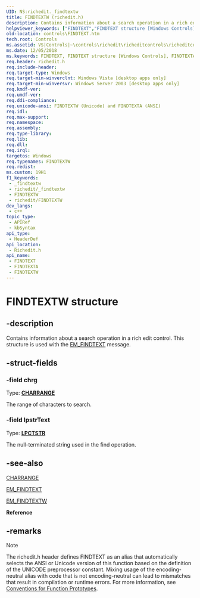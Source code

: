 ```yaml
---
UID: NS:richedit._findtextw
title: FINDTEXTW (richedit.h)
description: Contains information about a search operation in a rich edit control. This structure is used with the EM_FINDTEXT message. (Unicode)
helpviewer_keywords: ["FINDTEXT","FINDTEXT structure [Windows Controls]","FINDTEXTA","FINDTEXTW","_win32_FINDTEXT_str","_win32_FINDTEXT_str_cpp","controls.FINDTEXT","controls._win32_FINDTEXT_str","richedit/FINDTEXT","richedit/FINDTEXTA","richedit/FINDTEXTW"]
old-location: controls\FINDTEXT.htm
tech.root: Controls
ms.assetid: VS|Controls|~\controls\richedit\richeditcontrols\richeditcontrolreference\richeditstructures\findtext.htm
ms.date: 12/05/2018
ms.keywords: FINDTEXT, FINDTEXT structure [Windows Controls], FINDTEXTA, FINDTEXTW, _win32_FINDTEXT_str, _win32_FINDTEXT_str_cpp, controls.FINDTEXT, controls._win32_FINDTEXT_str, richedit/FINDTEXT, richedit/FINDTEXTA, richedit/FINDTEXTW
req.header: richedit.h
req.include-header: 
req.target-type: Windows
req.target-min-winverclnt: Windows Vista [desktop apps only]
req.target-min-winversvr: Windows Server 2003 [desktop apps only]
req.kmdf-ver: 
req.umdf-ver: 
req.ddi-compliance: 
req.unicode-ansi: FINDTEXTW (Unicode) and FINDTEXTA (ANSI)
req.idl: 
req.max-support: 
req.namespace: 
req.assembly: 
req.type-library: 
req.lib: 
req.dll: 
req.irql: 
targetos: Windows
req.typenames: FINDTEXTW
req.redist: 
ms.custom: 19H1
f1_keywords:
 - _findtextw
 - richedit/_findtextw
 - FINDTEXTW
 - richedit/FINDTEXTW
dev_langs:
 - c++
topic_type:
 - APIRef
 - kbSyntax
api_type:
 - HeaderDef
api_location:
 - Richedit.h
api_name:
 - FINDTEXT
 - FINDTEXTA
 - FINDTEXTW
---
```


# FINDTEXTW structure


## -description

Contains information about a search operation in a rich edit control. This structure is used with the <a href="/windows/win32/controls/em-findtext">EM_FINDTEXT</a> message.

## -struct-fields

### -field chrg

Type: <b><a href="/windows/win32/api/richedit/ns-richedit-charrange">CHARRANGE</a></b>

The range of characters to search.

### -field lpstrText

Type: <b><a href="/windows/desktop/WinProg/windows-data-types">LPCTSTR</a></b>

The null-terminated string used in the find operation.

## -see-also

<a href="/windows/win32/api/richedit/ns-richedit-charrange">CHARRANGE</a>



<a href="/windows/win32/controls/em-findtext">EM_FINDTEXT</a>



<a href="/windows/win32/controls/em-findtextw">EM_FINDTEXTW</a>



<b>Reference</b>

## -remarks

> [!NOTE]
> The richedit.h header defines FINDTEXT as an alias that automatically selects the ANSI or Unicode version of this function based on the definition of the UNICODE preprocessor constant. Mixing usage of the encoding-neutral alias with code that is not encoding-neutral can lead to mismatches that result in compilation or runtime errors. For more information, see [Conventions for Function Prototypes](/windows/win32/intl/conventions-for-function-prototypes).
